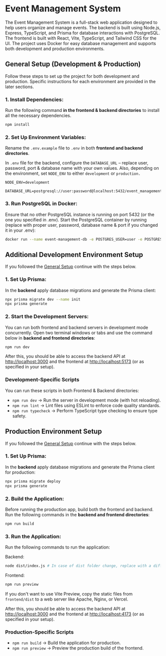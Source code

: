 # Event Management System

The Event Management System is a full-stack web application designed to help users organize and manage events. The backend is built using Node.js, Express, TypeScript, and Prisma for database interactions with PostgreSQL. The frontend is built with React, Vite, TypeScript, and Tailwind CSS for the UI. The project uses Docker for easy database management and supports both development and production environments.

## General Setup (Development & Production)
Follow these steps to set up the project for both development and production. Specific instructions for each environment are provided in the later sections.

### 1. Install Dependencies:
Run the following command __in the frontend & backend directories__ to install all the necessary dependencies.

```bash
npm install
```


### 2. Set Up Environment Variables:
Rename the `.env.example` file to `.env` in both __frontend and backend directories__.

In `.env` file for the backend, configure the `DATABASE_URL` – replace user, password, port & database name with your own values. Also, depending on the environment, set `NODE_ENV` to either `development` or `production.`
```env
NODE_ENV=development

DATABASE_URL=postgresql://user:password@localhost:5432/event_management_system
```

### 3. Run PostgreSQL in Docker:
Ensure that no other PostgreSQL instance is running on port 5432 (or the one you specified in .env). Start the PostgreSQL container by running (replace with proper user, password, database name & port if you changed it in your .env):

```bash
docker run --name event-management-db -e POSTGRES_USER=user -e POSTGRES_PASSWORD=password -e POSTGRES_DB=event_management_system -p 5432:5432 -d postgres
```

## Additional Development Environment Setup
If you followed the [General Setup](#general-setup-development--production) continue with the steps below.

### 1. Set Up Prisma:
In the __backend__ apply database migrations and generate the Prisma client:

```bash
npx prisma migrate dev --name init
npx prisma generate
```

### 2. Start the Development Servers:
You can run both frontend and backend servers in development mode concurrently. Open two terminal windows or tabs and use the command below in __backend and frontend directories__:

```bash
npm run dev
```

After this, you should be able to access the backend API at [http://localhost:3000](http://localhost:3000) and the frontend at [http://localhost:5173](http://localhost:5173) (or as specified in your setup).

### Development-Specific Scripts
You can run these scripts in both Frontend & Backend directories:
* `npm run dev` -> Run the server in development mode (with hot reloading).
* `npm run lint` -> Lint files using ESLint to enforce code quality standards.
* `npm run typecheck` -> Perform TypeScript type checking to ensure type safety.

## Production Environment Setup
If you followed the [General Setup](#general-setup-development--production) continue with the steps below.

### 1. Set Up Prisma:
In the __backend__ apply database migrations and generate the Prisma client for production:

```bash
npx prisma migrate deploy
npx prisma generate
```

### 2. Build the Application:
Before running the production app, build both the frontend and backend. Run the following commands in the __backend and frontend directories__:

```bash
npm run build
```

### 3. Run the Application:
Run the following commands to run the application:

Backend:
```bash
node dist/index.js # In case of dist folder change, replace with a different folder name
```

Frontend:
```bash
npm run preview
```
If you don't want to use Vite Preview, copy the static files from `frontend/dist` to a web server like Apache, Nginx, or Vercel.

After this, you should be able to access the backend API at [http://localhost:3000](http://localhost:3000) and the frontend at [http://localhost:4173](http://localhost:4173) (or as specified in your setup).


### Production-Specific Scripts
* `npm run build` -> Build the application for production.
* `npm run preview` -> Preview the production build of the frontend.